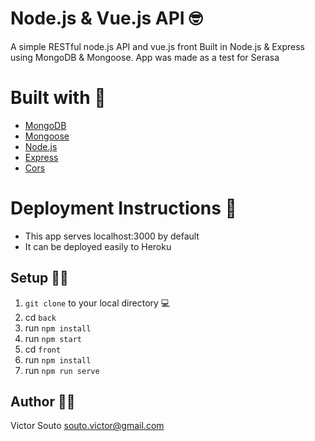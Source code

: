 # Node.js & Vue.js API 🤓

A simple RESTful node.js API and vue.js front 
Built in Node.js & Express using MongoDB & Mongoose.
App was made as a test for Serasa

# Built with 🔧

- [MongoDB](https://www.mongodb.com)
- [Mongoose](https://mongoosejs.com)
- [Node.js](https://nodejs.org/)
- [Express](http://expressjs.com)
- [Cors](https://www.npmjs.com/package/cors)

# Deployment Instructions 🔗

- This app serves localhost:3000 by default
- It can be deployed easily to Heroku

## Setup :man_astronaut:

1. `git clone` to your local directory 💻
2. cd `back`
3. run `npm install`
4. run `npm start`
5. cd `front`
6. run `npm install`
7. run `npm run serve`

## Author 👨‍💻

Victor Souto <souto.victor@gmail.com>

